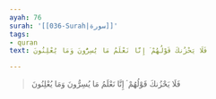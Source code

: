 ```yaml
---
ayah: 76
surah: '[[036-Surah|سورة]]'
tags:
- quran
text: فَلَا يَحْزُنكَ قَوْلُهُمْ ۘ إِنَّا نَعْلَمُ مَا يُسِرُّونَ وَمَا يُعْلِنُونَ

---
```

> فَلَا يَحْزُنكَ قَوْلُهُمْ ۘ إِنَّا نَعْلَمُ مَا يُسِرُّونَ وَمَا يُعْلِنُونَ
